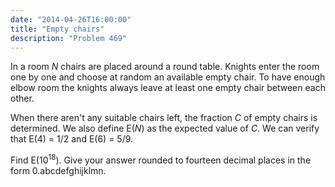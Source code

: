 ```yaml
---
date: "2014-04-26T16:00:00"
title: "Empty chairs"
description: "Problem 469"
---
```


<p>
In a room <var>N</var> chairs are placed around a round table.
Knights enter the room one by one and choose at random an available empty chair.
To have enough elbow room the knights always leave at least one empty chair between each other.
</p>
<p>
When there aren't any suitable chairs left, the fraction <var>C</var> of empty chairs is determined.
We also define E(<var>N</var>) as the expected value of <var>C</var>.
We can verify that E(4) = 1/2 and E(6) = 5/9.
</p>
<p>
Find E(10<sup>18</sup>). Give your answer rounded to fourteen decimal places in the form 0.abcdefghijklmn.
</p>

